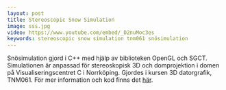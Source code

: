 ```yaml
---
layout: post
title: Stereoscopic Snow Simulation
image: sss.jpg
video: https://www.youtube.com/embed/_D2nuMoc3es
keywords: stereoscopic snow simulation tnm061 snösimulation
---
```


Snösimulation gjord i C++ med hjälp av biblioteken OpenGL och SGCT. Simulationen är anpassad för stereoskopisk 3D och domprojektion i domen på Visualiseringscentret C i Norrköping. Gjordes i kursen 3D datorgrafik, TNM061. För mer information och kod finns det [här](https://github.com/tistatos/TNM061-StereoSnowSim).
